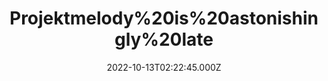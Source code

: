 ---
title: "Projektmelody%20is%20astonishingly%20late"
videoSrc: https://f000.backblazeb2.com/file/futureporn/projektmelody%202022-10-13%2002_23-projektmelody.mp4
videoSrcHash: QmdAC9PtEhZUJFc4gs3M6ZFhQBjvbA6MxaeuyFa1rEEdX5?filename=projektmelody-chaturbate-20221013T022245Z-source.mp4
video720Hash: 
video480Hash: 
video360Hash: 
video240Hash: bafybeibdnm4n5x3twnxcmgnoxjsxqvzidvfd6ithtgsm7koi7qsk4tgf6q?filename=projektmelody-chaturbate-20221013T022245Z-240p.mp4
thinHash: 
thiccHash: Qme8L4kGnrnembHRuvufkik4m62g8BX31tqaoiceDrAFAA?filename=20221013T022245Z-thicc.jpg
announceTitle: "i%27m%20sawwy%20i%27m%20so%20late"
announceUrl: https://twitter.com/ProjektMelody/status/1580383510908399616
date: 2022-10-13T02:22:45.000Z
note: 
video240TmpFilePath: 
tmpFilePath: /root/futureporn_tmp/projektmelody-chaturbate-20221013T022245Z.mp4
layout: layouts/vod.njk
tags:
---